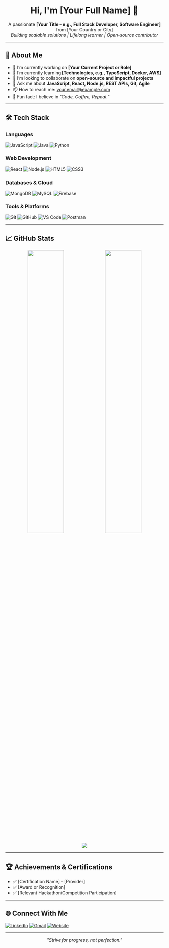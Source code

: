 <h1 align="center">Hi, I'm [Your Full Name] 👋</h1>

<p align="center">
  A passionate <strong>[Your Title – e.g., Full Stack Developer, Software Engineer]</strong> from [Your Country or City] <br/>
  <em>Building scalable solutions | Lifelong learner | Open-source contributor</em>
</p>

---

## 🚀 About Me

- 🔭 I’m currently working on **[Your Current Project or Role]**
- 🌱 I’m currently learning **[Technologies, e.g., TypeScript, Docker, AWS]**
- 👯 I’m looking to collaborate on **open-source and impactful projects**
- 💬 Ask me about **JavaScript, React, Node.js, REST APIs, Git, Agile**
- 📫 How to reach me: [your.email@example.com](mailto:your.email@example.com)
- 🧠 Fun fact: I believe in *"Code, Coffee, Repeat."*

---

## 🛠️ Tech Stack

### Languages
![JavaScript](https://img.shields.io/badge/-JavaScript-black?style=flat-square&logo=javascript)
![Java](https://img.shields.io/badge/-Java-black?style=flat-square&logo=java)
![Python](https://img.shields.io/badge/-Python-black?style=flat-square&logo=python)

### Web Development
![React](https://img.shields.io/badge/-React-black?style=flat-square&logo=react)
![Node.js](https://img.shields.io/badge/-Node.js-black?style=flat-square&logo=node.js)
![HTML5](https://img.shields.io/badge/-HTML5-black?style=flat-square&logo=html5)
![CSS3](https://img.shields.io/badge/-CSS3-black?style=flat-square&logo=css3)

### Databases & Cloud
![MongoDB](https://img.shields.io/badge/-MongoDB-black?style=flat-square&logo=mongodb)
![MySQL](https://img.shields.io/badge/-MySQL-black?style=flat-square&logo=mysql)
![Firebase](https://img.shields.io/badge/-Firebase-black?style=flat-square&logo=firebase)

### Tools & Platforms
![Git](https://img.shields.io/badge/-Git-black?style=flat-square&logo=git)
![GitHub](https://img.shields.io/badge/-GitHub-black?style=flat-square&logo=github)
![VS Code](https://img.shields.io/badge/-VSCode-black?style=flat-square&logo=visual-studio-code)
![Postman](https://img.shields.io/badge/-Postman-black?style=flat-square&logo=postman)

---

## 📈 GitHub Stats

<p align="center">
  <img width="48%" src="https://github-readme-stats.vercel.app/api?username=yourusername&show_icons=true&theme=github_dark&count_private=true" />
  <img width="48%" src="https://github-readme-streak-stats.herokuapp.com/?user=yourusername&theme=github-dark-blue" />
</p>

<p align="center">
  <img src="https://github-readme-stats.vercel.app/api/top-langs/?username=yourusername&layout=compact&theme=github_dark" />
</p>

---

## 🏆 Achievements & Certifications
- ✅ [Certification Name] – [Provider]
- ✅ [Award or Recognition]
- ✅ [Relevant Hackathon/Competition Participation]

---

## 🌐 Connect With Me

<p align="left">
  <a href="https://linkedin.com/in/yourlinkedin" target="_blank"><img alt="LinkedIn" src="https://img.shields.io/badge/LinkedIn-%230077B5.svg?&style=flat-square&logo=linkedin&logoColor=white" /></a>
  <a href="mailto:your.email@example.com"><img alt="Gmail" src="https://img.shields.io/badge/Gmail-D14836?style=flat-square&logo=gmail&logoColor=white" /></a>
  <a href="https://yourportfolio.com"><img alt="Website" src="https://img.shields.io/badge/Portfolio-000000?style=flat-square&logo=firefox&logoColor=white" /></a>
</p>

---

<p align="center">
  <em>"Strive for progress, not perfection."</em>
</p>
